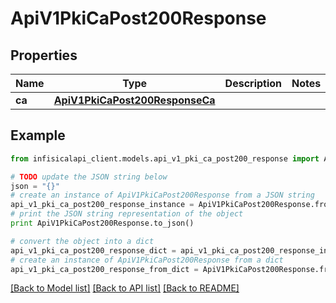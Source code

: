 # ApiV1PkiCaPost200Response


## Properties
Name | Type | Description | Notes
------------ | ------------- | ------------- | -------------
**ca** | [**ApiV1PkiCaPost200ResponseCa**](ApiV1PkiCaPost200ResponseCa.md) |  | 

## Example

```python
from infisicalapi_client.models.api_v1_pki_ca_post200_response import ApiV1PkiCaPost200Response

# TODO update the JSON string below
json = "{}"
# create an instance of ApiV1PkiCaPost200Response from a JSON string
api_v1_pki_ca_post200_response_instance = ApiV1PkiCaPost200Response.from_json(json)
# print the JSON string representation of the object
print ApiV1PkiCaPost200Response.to_json()

# convert the object into a dict
api_v1_pki_ca_post200_response_dict = api_v1_pki_ca_post200_response_instance.to_dict()
# create an instance of ApiV1PkiCaPost200Response from a dict
api_v1_pki_ca_post200_response_from_dict = ApiV1PkiCaPost200Response.from_dict(api_v1_pki_ca_post200_response_dict)
```
[[Back to Model list]](../README.md#documentation-for-models) [[Back to API list]](../README.md#documentation-for-api-endpoints) [[Back to README]](../README.md)


